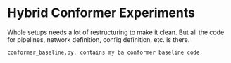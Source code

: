 # Hybrid Conformer Experiments

Whole setups needs a lot of restructuring to make it clean.
But all the code for pipelines, network definition, config definition, etc. is there.

```
conformer_baseline.py, contains my ba conformer baseline code
```